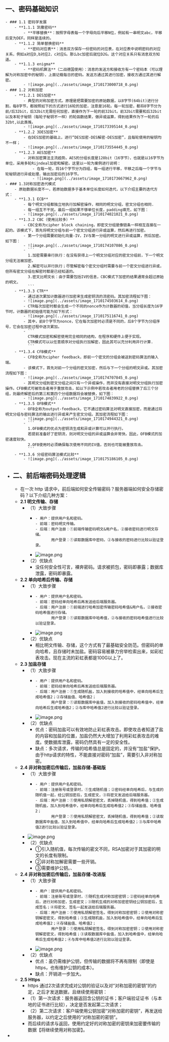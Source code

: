 ## 一、密码基础知识
	- ### 1.1 密码学发展
		- **1.1.1 凯撒密码**
			- **平移替换**：按照字母表每一个字母向后平移N位，例如有一串明文abc，平移后变为DEF。同样是连续的。
		- **1.1.2 简单替换密码**
			- **密码对应表**：消息双方保存一份密码的对应表，在对应表中说明密码的对应关系，例如a对应D,b对应2，c对应G。那么bc加密后就位D2G。这个对应关系只有消息双方知道。
		- **1.1.3 enigma**
			- **密码机算法**（二战德国使用）：消息的发送方和接收方有一个密码本（可以理解为对称加密中的秘钥），上面记载每日的密码。发送方通过其进行加密，接收方通过其进行解密。
			- ![image.png](../assets/image_1710173000718_0.png)
	- ### 1.2 对称加密
		- **1.2.1 DES加密**
			- 典型的对称加密方式。原理是把需要加密的原始数据，以8字节(64bit)进行分割，每8字节，都按照如下的方式进行16轮的加密，注意是16轮。每一轮加密，都将8字节分为前/后32bit，后32bit无需任何加密，直接作为下一轮的前32bit。前32bit需要和后32bit以及本轮子秘钥（每轮子秘钥不一样）的轮函数结果，做异或运算，得到结果作为下一轮的后32bt,以此类推。
			- ![image.png](../assets/image_1710173395144_0.png)
		- **1.2.2 3DES加密**
			- 在DES加密的基础上，进行“DES加密-DES解密-DES加密”，且每轮使用的秘钥均不一样；
			- ![image.png](../assets/image_1710173554445_0.png)
		- **1.2.3 AES加密**
			- 对称加密算法主流趋势。AES的分组长度是128bit（16字节），也就是以16字节为单位，采用多轮Rijndeal加密和解密。这里以一轮为案例进行说明：
				- 在每一轮，将16个字节分为四组，每一组进行平移，平移之后每一个字节与轮秘钥进行异或处理，输出加密后的16字节。
				- ![image.png](../assets/image_1710173667962_0.png)
	- ### 1.3对称加密迭代模式
		- 原始数据长度不一，若原始数据多于基本单位长度如何迭代，以下介绍主要的迭代方式：
		- **1.3.1 ECB**
			- 每个明文分组都独立地执行加解密操作，相同的明文分组，密文分组也相同.
			- 每一组互不干扰。最后一组如果不够单位长度，padding填充，如下图：
			- ![image.png](../assets/image_1710174021021_0.png)
		- **1.3.2 CBC（使用比较多）**
			- CBC全称为cipher block chaining，即密文分组是像链条一样相互连接在一起的。该模式下，首先将明文分组与前一个密文分组进行异或运算，然后再进行加密。
			- 第一个分组需要初始化向量-IV，IV与第一分组的明文进行异或运算，然后加密。如下图：
			- ![image.png](../assets/image_1710174107086_0.png)
			- ```
			  1.加密需要串行执行：在没有获得上一个明文分组对应的密文分组前，下一个明文分组无法被加密。
			  2.解密可以并行执行；尽管解密每个密文分组时需要与前一个密文分组进行异或，但所有密文分组在解密时都是已经知道的。
			  3.密文比明文长：由于需要包括IV的信息，CBC模式下加密的结果通常会超过原始的明文。
			  ```
		- **1.3.3 CTR**
			- 通过逐次累加计数器进行加密来生成密钥流的流密码。其加密流程如下图：
			- ![image.png](../assets/image_1710174503614_0.png)
			- CTR每次加密时都会生成一个不同的nonce作为计数器的初值，当分组长度为16字节时，计数器的初始值可能为如下形式：
			- ![image.png](../assets/image_1710175116741_0.png)
			- 其中，前8个字节为nonce，它在每次加密时必须是不同的，后8个字节为分组序号，它会在加密过程中逐次累加。
			- ```
			  CTR模式加密和解密使用完全相同的结构，在程序和硬件上便于实现。
			  CTR模式可以以任意顺序对分组执行加解密，因此其可以充分利用并行计算.
			  ```
		- **1.3.4 CFB模式**
			- CFB全称为cipher feedback，即前一个密文的分组会被送到密码算法的输入端。
			- 该模式下，首先对前一个分组的密文加密，然后与下一个分组的明文异或。其加密流程如下图：
			- ![image.png](../assets/image_1710174707845_0.png)
			- 其明文分组到密文分组之间只有一个异或操作，而并没有直接对明文分组执行加密操作。CFB模式可被攻击者用于重放攻击，如以下示例中若攻击者用老的分组替换了后三个分组，则最终解密后的第三和第四个分组数据将会被替换，如下图：
			- ![image.png](../assets/image_1710174839922_0.png)
		- **1.3.5 OFB模式**
			- OFB全称为output-feedback，它不通过密码算法对明文直接加密，而是通过将明文分组与密码算法的输出进行异或来产生密文分组。其加密流程如下图：
			- ![image.png](../assets/image_1710174944321_0.png)
			- ```
			  1.OFB模式的优点为密钥流生成和异或计算可以并行执行。
			  若提前准备好了密钥流，则对明文分组的异或运算会非常快。因此，OFB模式的加密速度较快。
			  2.OFB使用时必须确保每次使用不同的IV值，否则也可能被重放攻击。
			  ```
		- **1.3.6 分组密码算法模式比较**
			- ![image.png](../assets/image_1710175186105_0.png)
- ## 二、前后端密码处理逻辑
	- 在一次 http 请求中，前后端如何安全传输密码？服务器端如何安全存储密码？以下介绍几种方案：
	- **2.1 明文传输、存储**
		- （1）大致步骤
			- ```
			  - 用户：提供用户名和密码。
			  - 前端：密码明文传输。
			  - 后端：用户注册：①前端传输密码明文&用户名，②接收密码进行明文存储。
			         用户登录：①读取数据库中密码，②与接收的密码进行比较以验证登录。
			  ```
			- ![image.png](../assets/image_1710175569574_0.png)
		- （2）优缺点
			- 没任何安全性可言，裸奔密码。请求被抓包，密码即暴露；数据库泄露，密码即暴露。
	- **2.2 单向哈希后传输、存储**
		- （1）大致步骤
			- ```
			  - 用户：提供用户名和密码。
			  - 前端：密码经单向哈希后再发送给后端服务器。
			  - 后端：用户注册：①前端进行哈希加密传输密码哈希值&用户名，②接收密码哈希值进行存储。
			         用户登录：①读取数据库中哈希值，②与接收的密码哈希值进行比较以验证登录。
			  ```
			- ![image.png](../assets/image_1710175774446_0.png)
		- （2）优缺点
			- 相比明文传输、存储，这个方式有了最基础安全防范。但密码的单向哈希，且存储时未加盐。密码容易被暴力穷举检索出来，如彩虹表攻击。现在主流的彩虹表都是100G以上了。
	- **2.3 加盐存储**
		- （1）大致步骤
			- ```
			  - 用户：提供用户名和密码。
			  - 前端：密码经单向哈希后再发送给后端服务器。
			  - 后端：用户注册：①生成随机盐，加入到接收的哈希值中，经单向哈希后生成哈希值2；②存储盐值、哈希值2；
			         用户登录：①读取数据库中盐值，加入到接收的密码哈希值中，经单向哈希后生成哈希值2；②与库中哈希值2进行比较以验证登录。
			  ```
			- ![image.png](../assets/image_1710176149219_0.png)
		- （2）优缺点
			- 优点：密码加盐可以有效地防止彩虹表攻击。即使攻击者知道了盐的内容和加盐的位置，加盐仍然大大增加了利用彩虹表攻击的难度。使数据库泄露，密码仍然具有一定的安全性。
			- 缺点：多次请求，传输的哈希值总是固定的，并没有“加盐”保护。由于http请求的特性，不能直接对密码“加盐”，需要引入非对称加密。
	- **2.4 非对称加密后传输后，加盐存储-基础版**
		- （1）大致步骤
			- ```
			  - 用户：提供用户名和密码。
			  - 前端：注册账号或登录时，①生成随机值；②密码经单向哈希后，与生成的随机值一起，经公钥加密后，生成密文，③将密文发送给后端服务器。
			  - 后端：用户注册：①使用私钥解密密文，丢掉随机值，得到哈希值；②生成随机盐，加入到哈希值中，经单向哈希后生成哈希值2；③存储盐值、哈希值2；
			         用户登录：①使用私钥解密密文，丢掉随机值，得到哈希值；②读取数据库中盐值，加入到哈希值中，经单向哈希后生成哈希值2；③与库中哈希值2进行比较以验证登录。
			  ```
		- ![image.png](../assets/image_1710176444642_0.png)
		- （2）优缺点
			- ①引入随机值，每次传输的密文不同，RSA加密对于其加密的明文的长度有限制。
			- ②非对称加解密需要一些开销。
			- ③需要维护公钥。、
	- **2.4 非对称加密后传输后，加盐存储-改进版**
		- （1）大致步骤
			- ```
			  - 用户：提供用户名和密码。
			  - 前端：注册账号或登录时，①随机生成对称加密密钥；②密码经单向哈希后，进行对称加密，生成密文；③随机生成的对称加密密钥经公钥加密后，生成签名；④将密文、签名一起发送给后端服务器。
			  - 后端：用户注册：①使用私钥解密签名，得到对称加密密钥；②使用对称密钥解密密文，得到哈希值；③生成随机盐，加入到哈希值中，经单向哈希后生成哈希值2；④存储盐值、哈希值2；
			  　　　  用户登录：①使用私钥解密签名，得到对称加密密钥；②使用对称密钥解密密文，得到哈希值；③读取数据库中盐值，加入到哈希值中，经单向哈希后生成哈希值2；④与库中哈希值2进行比较以验证登录。
			  ```
			- ![image.png](../assets/image_1710176910248_0.png)
		- （2）优缺点
			- 优点：虽仍需维护公钥，但传输的数据将不再有限制（即使是https，也有维护公钥的成本）。
			- 缺点：开销进一步加大。
	- **2.5 Https**
		- https 通过2次请求完成对公钥的验证以及对“对称加密的密钥”的约定，之后才发送数据，且继续使用密钥：
		- （1）第一次请求：服务器返回含公钥的证书；客户端验证证书（与本地的证书进行比较），决定是否发起第二次请求；
		- （2）第二次请求：客户端使用公钥加密“对称加密的密钥”，再发送给服务器，以约定之后使用的“对称加密的密钥”。
		- 而后续的请求与返回，使用约定好的对称加密的密钥来加密要传输的数据【将继续使用对称加密】。
-
